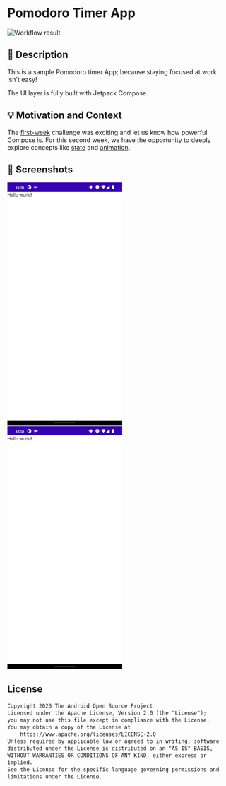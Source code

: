 # Pomodoro Timer App

![Workflow result](https://github.com/AndresMat/android-dev-challenge-week-2/workflows/Check/badge.svg)


## :scroll: Description
This is a sample Pomodoro timer App; because staying focused at work isn't easy! 

The UI layer is fully built with Jetpack Compose.


## :bulb: Motivation and Context
The [first-week](https://github.com/AndresMat/android-dev-challenge-week-1) challenge was exciting and let us know how powerful Compose is. 
For this second week, we have the opportunity to deeply explore concepts like [state](https://developer.android.com/jetpack/compose/state) and [animation](https://developer.android.com/jetpack/compose/animation).

## :camera_flash: Screenshots
<img src="/results/screenshot_1.png" width="260">&emsp;<img src="/results/screenshot_2.png" width="260">

## License
```
Copyright 2020 The Android Open Source Project
Licensed under the Apache License, Version 2.0 (the "License");
you may not use this file except in compliance with the License.
You may obtain a copy of the License at
    https://www.apache.org/licenses/LICENSE-2.0
Unless required by applicable law or agreed to in writing, software
distributed under the License is distributed on an "AS IS" BASIS,
WITHOUT WARRANTIES OR CONDITIONS OF ANY KIND, either express or implied.
See the License for the specific language governing permissions and
limitations under the License.
```
